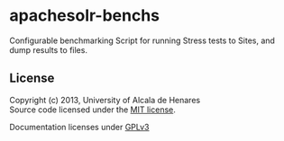 apachesolr-benchs
=================

Configurable benchmarking Script for running Stress tests to Sites, and dump results to files.


## License
Copyright (c) 2013, University of Alcala de Henares    
Source code licensed under the [MIT license](LICENSE-MIT "MIT License").

Documentation licenses under [GPLv3](http://www.gnu.org/licenses/gpl-3.0.html "GPLv3")
